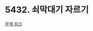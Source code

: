 # 5432. 쇠막대기 자르기

[문제 링크](https://swexpertacademy.com/main/talk/solvingClub/problemView.do?solveclubId=AZC_w6Z6yygDFAQW&contestProbId=AWVl47b6DGMDFAXm&probBoxId=AZDJUP6q-fcDFAVs&type=PROBLEM&problemBoxTitle=2d_practice&problemBoxCnt=3)